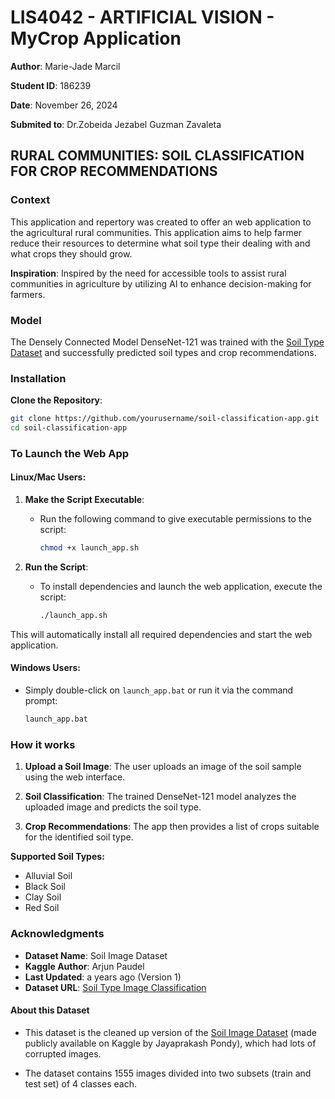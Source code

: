 # LIS4042 - ARTIFICIAL VISION - MyCrop Application

**Author**: Marie-Jade Marcil
<br>

**Student ID**: 186239
<br>

**Date**: November 26, 2024
<br>

**Submited to**: Dr.Zobeida Jezabel Guzman Zavaleta
<br>

## RURAL COMMUNITIES: SOIL CLASSIFICATION FOR CROP RECOMMENDATIONS

### **Context**

This application and repertory was created to offer an web application to the agricultural rural communities. This application aims to help farmer reduce their resources to determine what soil type their dealing with and what crops they should grow.

**Inspiration**: Inspired by the need for accessible tools to assist rural communities in agriculture by utilizing AI to enhance decision-making for farmers.

### **Model**

The Densely Connected Model DenseNet-121 was trained with the [Soil Type Dataset](https://www.kaggle.com/code/arjupaudel/soil-crop-recomendation/) and successfully predicted soil types and crop recommendations.

### **Installation**

**Clone the Repository**:

```sh
git clone https://github.com/yourusername/soil-classification-app.git
cd soil-classification-app

```

### **To Launch the Web App**

#### **Linux/Mac Users**:

1. **Make the Script Executable**:

   - Run the following command to give executable permissions to the script:
     ```sh
     chmod +x launch_app.sh
     ```

2. **Run the Script**:
   - To install dependencies and launch the web application, execute the script:
     ```sh
     ./launch_app.sh
     ```

This will automatically install all required dependencies and start the web application.

#### **Windows Users**:

- Simply double-click on `launch_app.bat` or run it via the command prompt:
  ```sh
  launch_app.bat
  ```

### **How it works**

1. **Upload a Soil Image**: The user uploads an image of the soil sample using the web interface.

2. **Soil Classification**: The trained DenseNet-121 model analyzes the uploaded image and predicts the soil type.

3. **Crop Recommendations**: The app then provides a list of crops suitable for the identified soil type.
   <br>

**Supported Soil Types:**

- Alluvial Soil
- Black Soil
- Clay Soil
- Red Soil

### **Acknowledgments**

- **Dataset Name**: Soil Image Dataset
- **Kaggle Author**: Arjun Paudel
- **Last Updated**: a years ago (Version 1)
- **Dataset URL**: [Soil Type Image Classification](https://www.kaggle.com/code/arjupaudel/soil-crop-recomendation/)

#### **About this Dataset**

- This dataset is the cleaned up version of the [Soil Image Dataset](https://www.kaggle.com/datasets/jayaprakashpondy/soil-image-dataset) (made publicly available on Kaggle by Jayaprakash Pondy), which had lots of corrupted images. 

- The dataset contains 1555 images divided into two subsets (train and test set) of 4 classes each.
